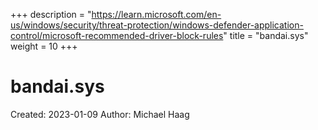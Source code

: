 +++
description = "https://learn.microsoft.com/en-us/windows/security/threat-protection/windows-defender-application-control/microsoft-recommended-driver-block-rules"
title = "bandai.sys"
weight = 10
+++

# bandai.sys

Created: 2023-01-09
Author: Michael Haag


